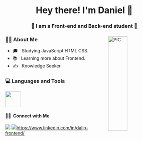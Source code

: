 <h1 align="center">Hey there! I'm Daniel 🤠 </h1>
<h3 align="center">🚀 I am a Front-end and Back-end student 🚀</h3>
<div>
<img width = "35%" align="right" alt="PIC" height="300px" src="https://media.giphy.com/media/juSCTzqDAV1Xq/giphy.gif"/>
<div align="left"> 
  <h3> 👨‍💻 About Me </h3>
  
  - 🎓 &nbsp; Studying JavaScript HTML CSS.
  - 📚 &nbsp; Learning more about Frontend.
  - ✍️ &nbsp; Knowledge Seeker.  
</div> 
</div>

<div>
  <h3> 💻 Languages and Tools </h3>
  <p>
   <img src="https://media3.giphy.com/media/ln7z2eWriiQAllfVcn/200w.webp" width="50">
  <p>
</div> 

<h4> 🤝🏻 &nbsp;Connect with Me </h4>

<div> 
  <a href = ""><img src="https://img.shields.io/badge/-Gmail-%23333?style=for-the-badge&logo=gmail&logoColor=white" target="_blank"></a>
  <a href="" target="_blank"><img src="https://img.shields.io/badge/-LinkedIn-%230077B5?style=for-the-badge&logo=linkedin&logoColor=white" target="_blank">https://www.linkedin.com/in/dallp-frontend/</a> 
</div>

